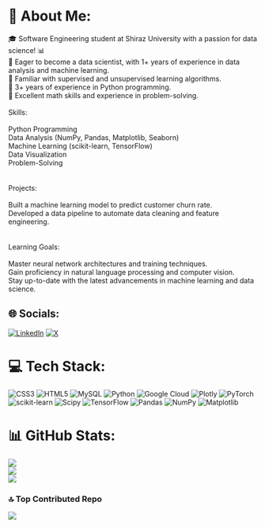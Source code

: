 # 💫 About Me:
🎓 Software Engineering student at Shiraz University with a passion for data science! 📊<br>🌟 Eager to become a data scientist, with 1+ years of experience in data analysis and machine learning.<br>🧮 Familiar with supervised and unsupervised learning algorithms.<br>🐍 3+ years of experience in Python programming.<br>🔢 Excellent math skills and experience in problem-solving.<br><br>Skills:<br><br>Python Programming<br>Data Analysis (NumPy, Pandas, Matplotlib, Seaborn)<br>Machine Learning (scikit-learn, TensorFlow)<br>Data Visualization<br>Problem-Solving<br><br><br>Projects:<br><br>Built a machine learning model to predict customer churn rate.<br>Developed a data pipeline to automate data cleaning and feature engineering.<br><br><br>Learning Goals:<br><br>Master neural network architectures and training techniques.<br>Gain proficiency in natural language processing and computer vision.<br>Stay up-to-date with the latest advancements in machine learning and data science.


## 🌐 Socials:
[![LinkedIn](https://img.shields.io/badge/LinkedIn-%230077B5.svg?logo=linkedin&logoColor=white)](https://linkedin.com/in/https://www.linkedin.com/in/khashayar-ahmadi-2816092b8/) [![X](https://img.shields.io/badge/X-black.svg?logo=X&logoColor=white)](https://x.com/https://twitter.com/Khashayarrrrr) 

# 💻 Tech Stack:
![CSS3](https://img.shields.io/badge/css3-%231572B6.svg?style=for-the-badge&logo=css3&logoColor=white) ![HTML5](https://img.shields.io/badge/html5-%23E34F26.svg?style=for-the-badge&logo=html5&logoColor=white) ![MySQL](https://img.shields.io/badge/mysql-%2300000f.svg?style=for-the-badge&logo=mysql&logoColor=white) ![Python](https://img.shields.io/badge/python-3670A0?style=for-the-badge&logo=python&logoColor=ffdd54) ![Google Cloud](https://img.shields.io/badge/GoogleCloud-%234285F4.svg?style=for-the-badge&logo=google-cloud&logoColor=white) ![Plotly](https://img.shields.io/badge/Plotly-%233F4F75.svg?style=for-the-badge&logo=plotly&logoColor=white) ![PyTorch](https://img.shields.io/badge/PyTorch-%23EE4C2C.svg?style=for-the-badge&logo=PyTorch&logoColor=white) ![scikit-learn](https://img.shields.io/badge/scikit--learn-%23F7931E.svg?style=for-the-badge&logo=scikit-learn&logoColor=white) ![Scipy](https://img.shields.io/badge/SciPy-%230C55A5.svg?style=for-the-badge&logo=scipy&logoColor=%white) ![TensorFlow](https://img.shields.io/badge/TensorFlow-%23FF6F00.svg?style=for-the-badge&logo=TensorFlow&logoColor=white) ![Pandas](https://img.shields.io/badge/pandas-%23150458.svg?style=for-the-badge&logo=pandas&logoColor=white) ![NumPy](https://img.shields.io/badge/numpy-%23013243.svg?style=for-the-badge&logo=numpy&logoColor=white) ![Matplotlib](https://img.shields.io/badge/Matplotlib-%23ffffff.svg?style=for-the-badge&logo=Matplotlib&logoColor=black)
# 📊 GitHub Stats:
![](https://github-readme-stats.vercel.app/api?username=khashayarahmadi&theme=blue-green&hide_border=false&include_all_commits=false&count_private=false)<br/>
![](https://github-readme-streak-stats.herokuapp.com/?user=khashayarahmadi&theme=blue-green&hide_border=false)<br/>
![](https://github-readme-stats.vercel.app/api/top-langs/?username=khashayarahmadi&theme=blue-green&hide_border=false&include_all_commits=false&count_private=false&layout=compact)


### 🔝 Top Contributed Repo
![](https://github-contributor-stats.vercel.app/api?username=khashayarahmadi&limit=5&theme=dark&combine_all_yearly_contributions=true)

<!-- Proudly created with GPRM ( https://gprm.itsvg.in ) -->
